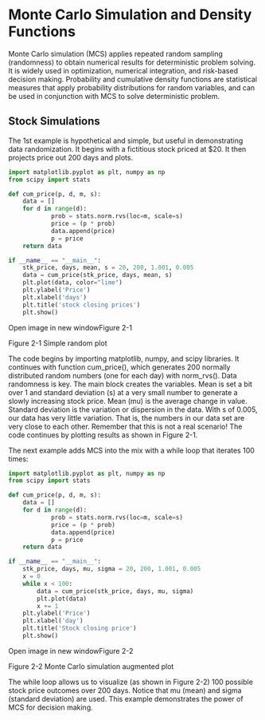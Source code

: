 <!--
https://link-springer-com.ezproxy.unal.edu.co/chapter/10.1007/978-1-4842-3597-3_2
-->
# Monte Carlo Simulation and Density Functions

Monte Carlo simulation (MCS) applies repeated random sampling (randomness) to obtain numerical results for deterministic problem solving. It is widely used in optimization, numerical integration, and risk-based decision making. Probability and cumulative density functions are statistical measures that apply probability distributions for random variables, and can be used in conjunction with MCS to solve deterministic problem.

## Stock Simulations

The 1st example is hypothetical and simple, but useful in demonstrating data randomization. It begins with a fictitious stock priced at $20. It then projects price out 200 days and plots.

```python
import matplotlib.pyplot as plt, numpy as np
from scipy import stats

def cum_price(p, d, m, s):
    data = []
    for d in range(d):
            prob = stats.norm.rvs(loc=m, scale=s)
            price = (p * prob)
            data.append(price)
            p = price
    return data

if __name__ == "__main__":
    stk_price, days, mean, s = 20, 200, 1.001, 0.005
    data = cum_price(stk_price, days, mean, s)
    plt.plot(data, color="lime")
    plt.ylabel('Price')
    plt.xlabel('days')
    plt.title('stock closing prices')
    plt.show()
```

Open image in new windowFigure 2-1

Figure 2-1 Simple random plot

The code begins by importing matplotlib, numpy, and scipy libraries. It continues with function cum_price(), which generates 200 normally distributed random numbers (one for each day) with norm_rvs(). Data randomness is key. The main block creates the variables. Mean is set a bit over 1 and standard deviation (s) at a very small number to generate a slowly increasing stock price. Mean (mu) is the average change in value. Standard deviation is the variation or dispersion in the data. With s of 0.005, our data has very little variation. That is, the numbers in our data set are very close to each other. Remember that this is not a real scenario! The code continues by plotting results as shown in Figure 2-1.

The next example adds MCS into the mix with a while loop that iterates 100 times:

```python
import matplotlib.pyplot as plt, numpy as np
from scipy import stats

def cum_price(p, d, m, s):
    data = []
    for d in range(d):
            prob = stats.norm.rvs(loc=m, scale=s)
            price = (p * prob)
            data.append(price)
            p = price
    return data

if __name__ == "__main__":
    stk_price, days, mu, sigma = 20, 200, 1.001, 0.005
    x = 0
    while x < 100:
        data = cum_price(stk_price, days, mu, sigma)
        plt.plot(data)
        x += 1
    plt.ylabel('Price')
    plt.xlabel('day')
    plt.title('Stock closing price')
    plt.show()
```

Open image in new windowFigure 2-2

Figure 2-2 Monte Carlo simulation augmented plot

The while loop allows us to visualize (as shown in Figure 2-2) 100 possible stock price outcomes over 200 days. Notice that mu (mean) and sigma (standard deviation) are used. This example demonstrates the power of MCS for decision making.
